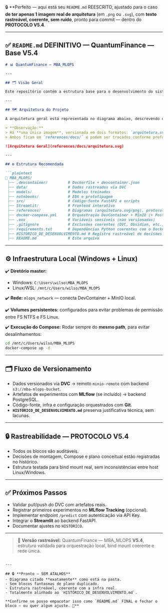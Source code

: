 🔒 \*\*Perfeito — aqui está seu `README.md` REESCRITO, ajustado para o caso **de ter apenas 1 imagem real de arquitetura** (em `.png` ou `.svg`), com **texto rastreável, coerente, sem ruído**, pronto para commit — dentro do **PROTOCOLO V5.4**.

---

## ✅ **`README.md` DEFINITIVO — QuantumFinance — Base V5.4**

````markdown
# 📊 QuantumFinance — MBA_MLOPS

---

## 🗂️ Visão Geral

Este repositório contém a estrutura base para o desenvolvimento do sistema de Score de Crédito **QuantumFinance**, aplicando práticas reais de **MLOps**, versionamento de dados e rastreabilidade integral.

---

## 🗺️ Arquitetura do Projeto

A arquitetura geral está representada no diagrama abaixo, descrevendo o fluxo entre DevContainer, DVC, MinIO, MLflow Tracking, FastAPI e Streamlit.

> **Observação:**  
> Há **uma única imagem**, versionada em dois formatos: `arquitetura.svg` e/ou `arquitetura.png`.  
> Ambos ficam em `references/docs/` e podem ser trocados conforme preferir.

![Arquitetura Geral](references/docs/arquitetura.svg)

---

## ⚙️ Estrutura Recomendada

```plaintext
📁 MBA_MLOPS/
 ├── .devcontainer/         # Dockerfile + devcontainer.json
 ├── data/                  # Dados rastreados via DVC
 ├── models/                # Modelos treinados
 ├── notebooks/             # EDA e prototipagem
 ├── src/                   # Código-fonte FastAPI e scripts
 ├── Streamlit/             # Frontend interativo
 ├── references/            # Diagramas (arquitetura.svg/png), protocolos
 ├── docker-compose.yml     # Orquestração DevContainer + MinIO (+ PostgreSQL se usar MLflow)
 ├── .env                   # Variáveis sensíveis (não versionadas)
 ├── .gitignore             # Exclusões coerentes (DVC, Obsidian, etc.)
 ├── requirements.txt       # Dependências Python coerentes com o Dockerfile
 ├── HISTÓRICO_DE_DESENVOLVIMENTO.md # Registro rastreável de decisões
 ├── README.md              # Este arquivo
````

---

## ⚙️ Infraestrutura Local (Windows + Linux)

✔️ **Diretório master:**

* Windows: `C:\Users\wilso\MBA_MLOPS`
* Linux/WSL: `/mnt/c/Users/wilso/MBA_MLOPS`

✔️ **Rede:** `mlops_network` — conecta DevContainer + MinIO local.

✔️ **Volumes persistentes:** configurados para evitar problemas de permissão entre FS NTFS e FS Linux.

✔️ **Execução do Compose:**
Rodar sempre do **mesmo path**, para evitar desalinhamentos:

```bash
cd /mnt/c/Users/wilso/MBA_MLOPS
docker-compose up -d
```

---

## 🗂️ Fluxo de Versionamento

* Dados versionados via **DVC** → remoto `minio-remote` com backend `s3://mba-mlops-bucket`.
* Artefatos de experimentos com **MLflow** (se incluído) → backend PostgreSQL.
* Código-fonte, infra e configuração orquestrados com **Git**.
* **`HISTÓRICO_DE_DESENVOLVIMENTO.md`** preserva justificativa técnica, sem lacunas.

---

## 🔒 Rastreabilidade — PROTOCOLO V5.4

* Todos os blocos são auditáveis.
* Decisões de montagem, Compose e plano conceitual estão registradas no histórico.
* Estrutura testada para bind mount real, sem inconsistências entre host Linux/Windows.

---

## ✅ Próximos Passos

* Validar pull/push do DVC com artefatos reais.
* Registrar primeiros experimentos no **MLflow Tracking** (opcional).
* Implementar endpoint `/predict` com autenticação via API Key.
* Integrar o **Streamlit** ao backend FastAPI.
* Documentar ajustes no `HISTÓRICO`.

---

> 📌 **Versão rastreável:** QuantumFinance — MBA\_MLOPS **V5.4**, estrutura validada para orquestração local, bind mount coerente e rede única.

```

---

## 🔒 **Pronto — SEM ATALHOS**
- Diagrama citado **exatamente** como está na pasta.
- Sem blocos fantasmas de plano duplicado.
- Estrutura rastreável, coerente com a infra real.
- Totalmente alinhado ao `HISTÓRICO_DE_DESENVOLVIMENTO.md`.

**Confirme se posso empacotar isso como `README.md` FINAL e fechar o bloco — ou quer algum ajuste. 🚀**
```
